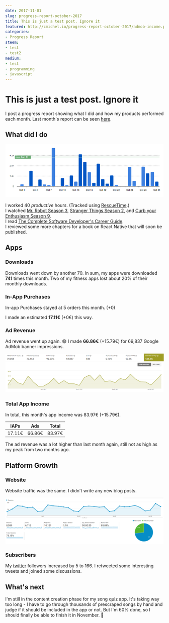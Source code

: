 ```yaml
---
date: 2017-11-01
slug: progress-report-october-2017
title: This is just a test post. Ignore it
featured: http://cmichel.io/progress-report-october-2017/admob-income.png
categories:
- Progress Report
steem:
- test
- test2
medium:
- test
- programming
- javascript
---
```


# This is just a test post. Ignore it
I post a progress report showing what I did and how my products performed each month.
Last month's report can be seen [here](/progress-report-september-2017).  

## What did I do

[![Productive Hours in October 2017](./rescueTime.png)](./rescueTime.png)

I worked 40 _productive_ hours. (Tracked using [RescueTime](/redirects/rescuetime).)  
I watched [Mr. Robot Season 3](https://trakt.tv/shows/mr-robot/seasons/3), [Stranger Things Season 2](https://trakt.tv/shows/stranger-things/seasons/2), and [Curb your Enthusiasm Season 9](https://trakt.tv/shows/curb-your-enthusiasm/seasons/9).  
I read [The Complete Software Developer's Career Guide](https://www.amazon.com/Complete-Software-Developers-Career-Guide-ebook/dp/B073X6GNJ1).  
I reviewed some more chapters for a book on React Native that will soon be published.

## Apps
### Downloads
Downloads went down by another 70. In sum, my apps were downloaded **741** times this month. Two of my fitness apps lost about 20% of their monthly downloads.

### In-App Purchases
In-app Purchases stayed at 5 orders this month. (+0)

I made an estimated **17.11€** (+0€) this way.

### Ad Revenue
Ad revenue went up again. 😄 I made **66.86€** (+15.79€) for 69,837 Google AdMob banner impressions.  

[![App Income AdMob](./admob-income.png)](./admob-income.png)

### Total App Income
In total, this month's app income was 83.97€ (+15.79€).

IAPs | Ads | Total
--- | --- | ---
17.11€ | 66.86€ | 83.97€

The ad revenue was a lot higher than last month again, still not as high as my peak from two months ago.

## Platform Growth
### Website
Website traffic was the same. I didn't write any new blog posts.

[![Website Traffic](./website-traffic.png)](./website-traffic.png)

### Subscribers
My [twitter](https://twitter.com/cmichelio) followers increased by 5 to 166. I retweeted some interesting tweets and joined some discussions.

## What's next
I'm still in the content creation phase for my song quiz app. It's taking way too long - I have to go through thousands of prescraped songs by hand and judge if it should be included in the app or not. But I'm 60% done, so I should finally be able to finish it in November. 🎉
